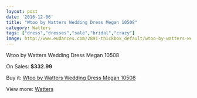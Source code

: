 ```yaml
---
layout: post
date: '2016-12-06'
title: "Wtoo by Watters Wedding Dress Megan 10508"
category: Watters
tags: ["dress","dresses","sale","bridal","crazy"]
image: http://www.eudances.com/2891-thickbox_default/wtoo-by-watters-wedding-dress-megan-10508.jpg
---
```

Wtoo by Watters Wedding Dress Megan 10508

On Sales: **$332.99**
<a href="https://www.eudances.com/en/watters/1000-wtoo-by-watters-wedding-dress-megan-10508.html"><amp-img layout="responsive" width="600" height="600" src="//www.eudances.com/2891-thickbox_default/wtoo-by-watters-wedding-dress-megan-10508.jpg" alt="Wtoo by Watters Wedding Dress Megan 10508 0" /></a>
<a href="https://www.eudances.com/en/watters/1000-wtoo-by-watters-wedding-dress-megan-10508.html"><amp-img layout="responsive" width="600" height="600" src="//www.eudances.com/2892-thickbox_default/wtoo-by-watters-wedding-dress-megan-10508.jpg" alt="Wtoo by Watters Wedding Dress Megan 10508 1" /></a>

Buy it: [Wtoo by Watters Wedding Dress Megan 10508](https://www.eudances.com/en/watters/1000-wtoo-by-watters-wedding-dress-megan-10508.html "Wtoo by Watters Wedding Dress Megan 10508")

View more: [Watters](https://www.eudances.com/en/12-watters "Watters")